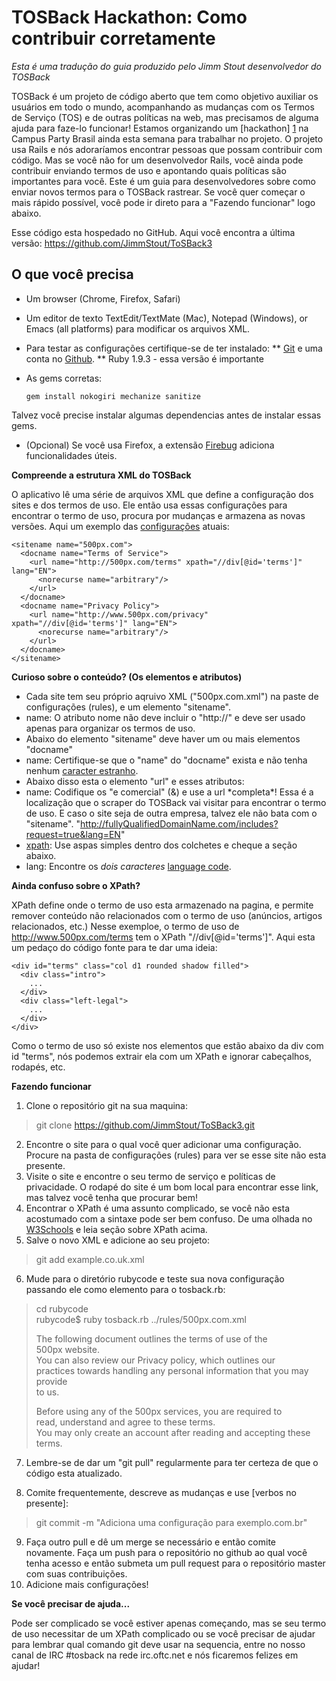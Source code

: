 # TOSBack Hackathon: Como contribuir corretamente

*Esta é uma tradução do guia produzido pelo Jimm Stout desenvolvedor do TOSBack*

TOSBack é um projeto de código aberto que tem como objetivo auxiliar os usuários em todo o mundo, acompanhando as mudanças com os Termos de Serviço (TOS) e de outras políticas na web, mas precisamos de alguma ajuda para faze-lo funcionar! Estamos organizando um [hackathon] [1] na Campus Party Brasil ainda esta semana para trabalhar no projeto. O projeto usa Rails e nós adoraríamos encontrar pessoas que possam contribuir com código. Mas se você não for um desenvolvedor Rails, você ainda pode contribuir enviando termos de uso e apontando quais políticas são importantes para você. Este é um guia para desenvolvedores sobre como enviar novos termos para o TOSBack rastrear. Se você quer começar o mais rápido possível, você pode ir direto para a "Fazendo funcionar" logo abaixo.

Esse código esta hospedado no GitHub. Aqui você encontra a última versão: https://github.com/JimmStout/ToSBack3

## O que você precisa

* Um browser (Chrome, Firefox, Safari)  
* Um editor de texto TextEdit/TextMate (Mac), Notepad (Windows), or Emacs (all platforms) para modificar os arquivos XML.  
* Para testar as configurações certifique-se de ter instalado:
** [Git][2] e uma conta no [Github][3].
** Ruby 1.9.3 - essa versão é importante
* As gems corretas:

      gem install nokogiri mechanize sanitize

Talvez você precise instalar algumas dependencias antes de instalar essas gems.
* (Opcional) Se você usa Firefox, a extensão [Firebug][4] adiciona funcionalidades úteis.

**Compreende a estrutura XML do TOSBack**

O aplicativo lê uma série de arquivos XML que define a configuração dos sites e dos termos de uso. Ele então usa essas configurações para encontrar o termo de uso, procura por mudanças e armazena as novas versões. Aqui um exemplo das [configurações][5] atuais:

	<sitename name="500px.com">
	  <docname name="Terms of Service">
	    <url name="http://500px.com/terms" xpath="//div[@id='terms']" lang="EN">
	      <norecurse name="arbitrary"/>
	    </url>
	  </docname>
	  <docname name="Privacy Policy">
	    <url name="http://www.500px.com/privacy" xpath="//div[@id='terms']" lang="EN">
	      <norecurse name="arbitrary"/>
	    </url>
	  </docname>
	</sitename>        

**Curioso sobre o conteúdo? (Os elementos e atributos)**

* Cada site tem seu próprio aqruivo XML ("500px.com.xml") na paste de configurações (rules), e um elemento "sitename".  
* name: O atributo nome não deve incluir o "http://" e deve ser usado apenas para organizar os termos de uso.  
* Abaixo do elemento "sitename" deve haver um ou mais elementos "docname"
* name: Certifique-se que o "name" do "docname" exista e não tenha nenhum [caracter estranho][6].  
* Abaixo disso esta o elemento "url" e esses atributos:  
* name: Codifique os "e comercial" (&) e use a url \*completa\*! Essa é a localização que o scraper do TOSBack vai visitar para encontrar o termo de uso. E caso o site seja de outra empresa, talvez ele não bata com o "sitename". "http://fullyQualifiedDomainName.com/includes?request=true&lang=EN"  
* [xpath][7]: Use aspas simples dentro dos colchetes e cheque a seção abaixo.  
* lang: Encontre os *dois caracteres* [language code][8].

**Ainda confuso sobre o XPath?**

XPath define onde o termo de uso esta armazenado na pagina, e permite remover conteúdo não relacionados com o termo de uso (anúncios, artigos relacionados, etc.) Nesse exemploe, o termo de uso de http://www.500px.com/terms tem o XPath "//div[@id='terms']". Aqui esta um pedaço do código fonte para te dar uma ideia:

	<div id="terms" class="col d1 rounded shadow filled">
	  <div class="intro">
	    ...
	  </div>
	  <div class="left-legal">
	    ...
	  </div>
	</div>       

Como o termo de uso só existe nos elementos que estão abaixo da div com id "terms", nós podemos extrair ela com um XPath e ignorar cabeçalhos, rodapés, etc.

**Fazendo funcionar**

1. Clone o repositório git na sua maquina:

> git clone https://github.com/JimmStout/ToSBack3.git

2. Encontre o site para o qual você quer adicionar uma configuração. Procure na pasta de configurações (rules) para ver se esse site não esta presente.  
3. Visite o site e encontre o seu termo de serviço e políticas de privacidade. O rodapé do site é um bom local para encontrar esse link, mas talvez você tenha que procurar bem!  
4. Encontrar o XPath é uma assunto complicado, se você não esta acostumado com a sintaxe pode ser bem confuso. De uma olhada no [W3Schools][7] e leia seção sobre XPath acima.  
5. Salve o novo XML e adicione ao seu projeto:

> git add example.co.uk.xml

6. Mude para o diretório rubycode e teste sua nova configuração passando ele como elemento para o tosback.rb:

> cd rubycode  
> rubycode$ ruby tosback.rb ../rules/500px.com.xml
> 
> The following document outlines the terms of use of the  
> 500px website.  
> You can also review our Privacy policy, which outlines our  
> practices towards handling any personal information that you may provide  
> to us.
> 
> Before using any of the 500px services, you are required to  
> read, understand and agree to these terms.  
> You may only create an account after reading and accepting these  
> terms.

7. Lembre-se de dar um "git pull" regularmente para ter certeza de que o código esta atualizado.

8. Comite frequentemente, descreve as mudanças e use [verbos no presente]:

> git commit -m "Adiciona uma configuração para exemplo.com.br"

9. Faça outro pull e dê um merge se necessário e então comite novamente. Faça um push para o repositório no github ao qual você tenha acesso e então submeta um pull request para o repositório master com suas contribuições.  
10. Adicione mais configurações!

**Se você precisar de ajuda...**

Pode ser complicado se você estiver apenas começando, mas se seu termo de uso necessitar de um XPath complicado ou se você precisar de ajudar para lembrar qual comando git deve usar na sequencia, entre no nosso canal de IRC #tosback na rede irc.oftc.net e nós ficaremos felizes em ajudar!

 [1]: https://www.eff.org/deeplinks/2013/01/campus-party-brazil-hackathon-liberty-enhancing-tech-project-tosback
 [2]: https://help.github.com/articles/set-up-git
 [3]: https://github.com/
 [4]: https://www.getfirebug.com/
 [5]: https://github.com/JimmStout/tosback2/tree/master/rules
 [6]: http://jimmstout.com/2012/troubleshooting-tosback-file-handling/
 [7]: http://www.w3schools.com/xpath/xpath_syntax.asp
 [8]: http://en.wikipedia.org/wiki/List_of_ISO_639-1_codes
 [9]: http://tbaggery.com/2008/04/19/a-note-about-git-commit-messages.html  